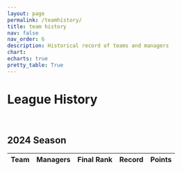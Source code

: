 ```yaml
---
layout: page
permalink: /teamhistory/
title: team history
nav: false
nav_order: 6
description: Historical record of teams and managers
chart:
echarts: true
pretty_table: True
---
```


# League History
 <br>

## 2024 Season

<table
data-click-to-select="true"
data-height="400"
data-search="false"
data-toggle="table"
data-url="{{ "/assets/json/history/2024_teams.json" }}">
<thead>
<tr>
<th data-field="team_name" data-halign="left" data-align="left" data-sortable="true">Team</th>
<th data-field="managers" data-halign="left" data-align="left" data-sortable="true">Managers</th>
<th data-field="final_rank" data-halign="center" data-align="center" data-sortable="true">Final Rank</th>
<th data-field="record" data-halign="center" data-align="center" data-sortable="true">Record</th>
<th data-field="points" data-halign="center" data-align="center" data-sortable="true">Points</th>
</tr>
</thead>
</table>
